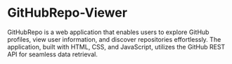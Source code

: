 # GitHubRepo-Viewer
GitHubRepo is a web application that enables users to explore GitHub profiles, view user information, and discover repositories effortlessly. The application, built with HTML, CSS, and JavaScript, utilizes the GitHub REST API for seamless data retrieval. 
